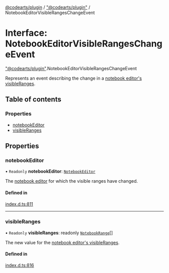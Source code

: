 [@codearts/plugin](../README.md) / ["@codearts/plugin"](../modules/_codearts_plugin_.md) / NotebookEditorVisibleRangesChangeEvent

# Interface: NotebookEditorVisibleRangesChangeEvent

["@codearts/plugin"](../modules/_codearts_plugin_.md).NotebookEditorVisibleRangesChangeEvent

Represents an event describing the change in a [notebook editor's visibleRanges](codearts_plugin_.NotebookEditor.md#visibleranges).

## Table of contents

### Properties

- [notebookEditor](codearts_plugin_.NotebookEditorVisibleRangesChangeEvent.md#notebookeditor)
- [visibleRanges](codearts_plugin_.NotebookEditorVisibleRangesChangeEvent.md#visibleranges)

## Properties

### notebookEditor

• `Readonly` **notebookEditor**: [`NotebookEditor`](codearts_plugin_.NotebookEditor.md)

The [notebook editor](codearts_plugin_.NotebookEditor.md) for which the visible ranges have changed.

#### Defined in

[index.d.ts:811](https://github.com/shuyaqian/cloudide-plugin-api/blob/3fbdd11/index.d.ts#L811)

___

### visibleRanges

• `Readonly` **visibleRanges**: readonly [`NotebookRange`](../classes/codearts_plugin_.NotebookRange.md)[]

The new value for the [notebook editor's visibleRanges](codearts_plugin_.NotebookEditor.md#visibleranges).

#### Defined in

[index.d.ts:816](https://github.com/shuyaqian/cloudide-plugin-api/blob/3fbdd11/index.d.ts#L816)
